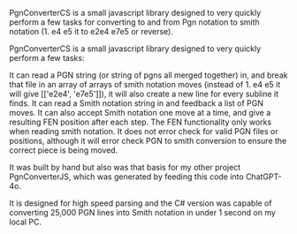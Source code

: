PgnConverterCS is a small javascript library designed to very quickly perform a few tasks for converting to and from Pgn notation to smith notation (1. e4 e5 it to e2e4 e7e5 or reverse).

PgnConverterCS is a small javascript library designed to very quickly perform a few tasks:

It can read a PGN string (or string of pgns all merged together) in, and break that file in an array of arrays of smith notation moves (instead of 1. e4 e5 it will give [['e2e4', 'e7e5']]), it will also create a new line for every subline it finds.
It can read a Smith notation string in and feedback a list of PGN moves.
It can also accept Smith notation one move at a time, and give a resulting FEN position after each step.
The FEN functionality only works when reading smith notation.
It does not error check for valid PGN files or positions, although it will error check PGN to smith conversion to ensure the correct piece is being moved.

It was built by hand but also was that basis for my other project PgnConverterJS, which was generated by feeding this code into ChatGPT-4o.

It is designed for high speed parsing and the C# version was capable of converting 25,000 PGN lines into Smith notation in under 1 second on my local PC.
